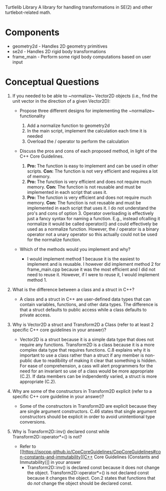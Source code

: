 Turtlelib Library
A library for handling transformations in SE(2) and other turtlebot-related math.

# Components
- geometry2d - Handles 2D geometry primitives
- se2d - Handles 2D rigid body transformations
- frame_main - Perform some rigid body computations based on user input

# Conceptual Questions
1. If you needed to be able to ~normalize~ Vector2D objects (i.e., find the unit vector in the direction of a given Vector2D):
   - Propose three different designs for implementing the ~normalize~ functionality
      1) Add a normalize function to geometry2d
      2) In the main script, implement the calculation each time it is needed
      3) Overload the / operator to perform the calculation

   - Discuss the pros and cons of each proposed method, in light of the C++ Core Guidelines.
      1) **Pro:** The function is easy to implement and can be used in other scripts.
         **Con:** The function is not very efficient and requires a lot of memory.
      2) **Pro:** The function is very efficient and does not require much memory.
         **Con:** The function is not reusable and must be implemented in each script that uses it.
      3) **Pro:** The function is very efficient and does not require much memory.
         **Con:** The function is not reusable and must be implemented in each script that uses it.
             I do not understand the pro's and cons of option 3. Operator overloading is effectively just a fancy syntax for naming a function.
             E.g., instead ofcalling it normalize it would be called operator/() and could effectively be used as a normalize function.
             However, the / operator is a binary operator not a unary operator so this actually could not be used for the normalize function.

   - Which of the methods would you implement and why?
      - I would implement method 1 because it is the easiest to implement and is reusable. I however did implement method 2 for frame_main.cpp because it was the most efficient and I did not need to reuse it. However, if I were to reuse it, I would implement method 1.

2. What is the difference between a class and a struct in C++?
   - A class and a struct in C++ are user-defined data types that can contain variables, functions, and other data types. The difference is that a struct defaults to public access while a class defaults to private access.

3. Why is Vector2D a struct and Transform2D a Class (refer to at least 2 specific C++ core guidelines in your answer)?
   - Vector2D is a struct because it is a simple data type that does not require any functions. Transform2D is a class because it is a more complex data type that requires functions. C.8 explains why it is important to use a class rather than a struct if any member is non-public due to readibility of making it clear that something is hidden. For ease of comprehension, a cass will alert programmers for the need for an invariant so use of a class would be more appropriate (C.2). If data members can be indpendently varied, a struct is more appropriate (C.2).

4. Why are some of the constructors in Transform2D explicit (refer to a specific C++ core guideline in your answer)?
   - Some of the constructors in Transform2D are explicit because they are single argument constructors. C.46 states that single argument constructors should be explicit in order to avoid unintentional type conversions.

5. Why is Transform2D::inv() declared const while Transform2D::operator*=() is not?
   - Refer to [[https://isocpp.github.io/CppCoreGuidelines/CppCoreGuidelines#con-constants-and-immutability][C++ Core Guidelines (Constants and Immutability)]] in your answer
      - Transform2D::inv() is declared const because it does not change the object. Transform2D::operator*=() is not declared const because it changes the object. Con.2 states that functions that do *not* change the object should be declared const. 
